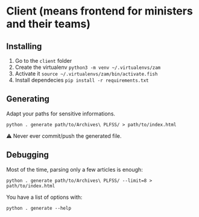 # Client (means frontend for ministers and their teams)

## Installing

1.  Go to the `client` folder
2.  Create the virtualenv `python3 -m venv ~/.virtualenvs/zam`
3.  Activate it `source ~/.virtualenvs/zam/bin/activate.fish`
4.  Install dependecies `pip install -r requirements.txt`

## Generating

Adapt your paths for sensitive informations.

    python . generate path/to/Archives\ PLFSS/ > path/to/index.html

⚠️ Never ever commit/push the generated file.

## Debugging

Most of the time, parsing only a few articles is enough:

    python . generate path/to/Archives\ PLFSS/ --limit=8 > path/to/index.html

You have a list of options with:

    python . generate --help

